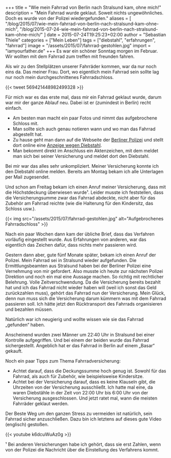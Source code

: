 +++
title = "Wie mein Fahrrad von Berlin nach Stralsund kam, ohne mich!"
description = "Mein Fahrrad wurde geklaut. Soweit nichts ungewöhnliches. Doch es wurde von der Polizei wiedergefunden."
aliases = [
  "/blog/2015/07/wie-mein-fahrrad-von-berlin-nach-stralsund-kam-ohne-mich",
  "/blog/2015-07-24-wie-mein-fahrrad-von-berlin-nach-stralsund-kam-ohne-mich/"
  ]
date = 2015-07-24T19:25:23+02:00
author = "Sebastian Thiele"
categories = ["Mein Leben"]
tags = ["diebstahl", "erfahrungen", "fahrrad"]
image = "/assets/2015/07/fahrrad-gestohlen.jpg"
import = "iamyourfather.de"
+++
Es war ein schöner Sonntag morgen im Februar. Wir wollten mit dem Fahrrad zum treffen mit freunden fahren.

Als wir zu den Stellplätzen unserer Fahrräder kommen, war da nur noch eins da. Das meiner Frau. Dort, wo eigentlich mein Fahrrad sein sollte lag nur noch mein durchgeschnittenes Fahrradschloss.

{{< tweet 569421448982499328 >}}

Für mich war es das erste mal, dass mir ein Fahrrad geklaut wurde, darum war mir der ganze Ablauf neu. Dabei ist er (zumindest in Berlin) recht einfach.

* Am besten man macht ein paar Fotos und nimmt das aufgebrochene Schloss mit.
* Man sollte sich auch genau notieren wann und wo man das Fahrrad abgestellt hat.
* Zu hause geht man dann auf die Webseite der [Berliner Polizei](https://www.berlin.de/polizei/) und stellt dort online eine [Anzeige wegen Diebstahl](https://www.internetwache-polizei-berlin.de/index_start.html).
* Man bekommt direkt im Anschluss ein Aktenzeichen, mit dem meldet man sich bei seiner Versicherung und meldet dort den Diebstahl.

Bei mir war das alles sehr unkompliziert. Meiner Versicherung konnte ich den Diebstahl online melden. Bereits am Montag bekam ich alle Unterlagen per Mail zugesendet.

Und schon am Freitag bekam ich einen Anruf meiner Versicherung, dass mit die Höchstdeckung überwiesen wurde¹. Leider musste ich feststellen, dass die Versicherungsumme zwar das Fahrrad abdeckte, nicht aber für das Zubehör am Fahrrad reichte (wie die Halterung für den Kindersitz, das Schloss usw.).

{{< img src="/assets/2015/07/fahrrad-gestohlen.jpg" alt="Aufgebrochenes Fahrradschloss" >}}

Nach ein paar Wochen dann kam der übliche Brief, dass das Verfahren vorläufig eingestellt wurde. Aus Erfahrungen von anderen, war das eigentlich das Zeichen dafür, dass nichts mehr passieren wird.

Gestern dann aber, gute fünf Monate später, bekam ich einen Anruf der Polizei. Mein Fahrrad sei in Stralsund wieder aufgefunden. Die Ermittlungsbeamten aus Stralsund haben bei der Berliner Polizei eine Vernehmung von mir gefordert. Also musste ich heute zur nächsten Polizei Direktion und noch ein mal eine Aussage machen. So richtig mit rechtlicher Belehrung. Volle Zeitverschwendung. Da die Versicherung bereits bezahlt hat und ich das Fahrrad nicht wieder haben will (weil ich sonst das Geld zurückzahlen muss), gehört das Fahrrad nun der Versicherung.
Mein Glück, denn nun muss sich die Versicherung darum kümmern was mit dem Fahrrad passieren soll. Ich hätte jetzt den Rücktransport des Fahrrads organisieren und bezahlen müssen.

Natürlich war ich neugierig und wollte wissen wie sie das Fahrrad „gefunden“ haben.

Anscheinend wurden zwei Männer um 22:40 Uhr in Stralsund bei einer Kontrolle aufgegriffen. Und bei einem der beiden wurde das Fahrrad sichergestellt. Angeblich hat er das Fahrrad in Berlin auf einem „Basar“ gekauft.

Noch ein paar Tipps zum Thema Fahrradversicherung:

* Achtet darauf, dass die Deckungssumme hoch genug ist. Sowohl für das Fahrrad, als auch für Zubehör, wie beispielsweise Kindersitze.
* Achtet bei der Versicherung darauf, dass es keine Klauseln gibt, die Uhrzeiten von der Versicherung ausschließt. Ich hatte mal eine, da waren Diebstähle in der Zeit von 22:00 Uhr bis 6:00 Uhr von der Versicherung ausgeschlossen. Und jetzt ratet mal, wann die meisten Fahrräder geklaut werden.

Der Beste Weg um den ganzen Stress zu vermeiden ist natürlich, sein Fahrrad sicher anzuschließen. Dazu bin ich letztens auf dieses gute Video (englisch) gestoßen.

{{< youtube k6dcuWuAz0g >}}

¹ Bei anderen Versicherungen habe ich gehört, dass sie erst Zahlen, wenn von der Polizei die Nachricht über die Einstellung des Verfahrens kommt.